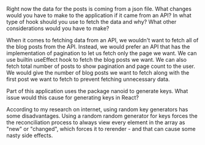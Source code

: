 Right now the data for the posts is coming from a json file. What changes would you have to make to the application if it came from an API? In what type of hook should you use to fetch the data and why? What other considerations would you have to make?

When it comes to fetching data from an API, we wouldn't want to fetch all of the blog posts from the API. Instead, we would prefer an API that has the implementation of pagination to let us fetch only the page we want. We can use builtin useEffect hook to fetch the blog posts we want. We can also fetch total number of posts to show pagination and page count to the user. We would give the number of blog posts we want to fetch along with the first post we want to fetch to prevent fetching unnecessary data.

Part of this application uses the package nanoid to generate keys. What issue would this cause for generating keys in React?

According to my research on internet, using random key generators has some disadvantages. Using a random random generator for keys forces the the reconciliation process to always view every element in the array as "new" or "changed", which forces it to rerender - and that can cause some nasty side effects.
